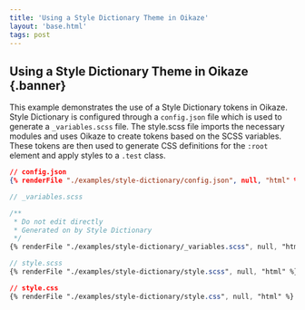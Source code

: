 ```yaml
---
title: 'Using a Style Dictionary Theme in Oikaze'
layout: 'base.html'
tags: post
---
```


## Using a Style Dictionary Theme in Oikaze {.banner}

This example demonstrates the use of a Style Dictionary tokens in Oikaze. Style Dictionary is configured through a `config.json` file which is used to generate a `_variables.scss` file. The style.scss file imports the necessary modules and uses Oikaze to create tokens based on the SCSS variables. These tokens are then used to generate CSS definitions for the `:root` element and apply styles to a `.test` class.

```json
// config.json
{% renderFile "./examples/style-dictionary/config.json", null, "html" %}
```

```scss
// _variables.scss

/**
 * Do not edit directly
 * Generated on by Style Dictionary
 */
{% renderFile "./examples/style-dictionary/_variables.scss", null, "html" %}
```

```scss
// style.scss
{% renderFile "./examples/style-dictionary/style.scss", null, "html" %}
```

```css
// style.css
{% renderFile "./examples/style-dictionary/style.css", null, "html" %}
```
